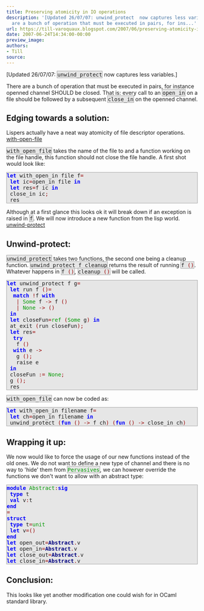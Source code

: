 ```yaml
---
title: Preserving atomicity in IO operations
description: '[Updated 26/07/07: unwind_protect  now captures less variables.]      There
  are a bunch of operation that must be executed in pairs, for ins...'
url: https://till-varoquaux.blogspot.com/2007/06/preserving-atomicity-in-io-operations.html
date: 2007-06-24T14:34:00-00:00
preview_image:
authors:
- Till
source:
---
```


<p>[Updated 26/07/07: <span style="background:#e6e6e6;border:1px solid #a0a0a0;"><tt>unwind_protect</tt></span> now captures less variables.]</p>
    <p>There are a bunch of operation that must be executed in pairs, for instance openned channel SHOULD be closed. That is: every call to an <span style="background:#e6e6e6;border:1px solid #a0a0a0;"><tt>open_in</tt></span> on a file should be followed by a subsequent <span style="background:#e6e6e6;border:1px solid #a0a0a0;"><tt>close_in</tt></span> on the openned channel.</p>
    <h2>Edging towards a solution:</h2>
    <p>Lispers actually have a neat way atomicity of file descriptor operations. <a href="http://www.cs.queensu.ca/software_docs/gnudev/gcl-ansi/gcl_1192.html" class="externalLink">with-open-file</a></p>
    <p><span style="background:#e6e6e6;border:1px solid #a0a0a0;"><tt>with_open_file</tt></span> takes the name of the file to and a function working on the file handle, this function should not close the file handle. A first shot would look like:</p>
    <div style="background:#e6e6e6;border:1px solid #a0a0a0;">
      <tt><span style="font-weight: bold"><span style="color: #0000FF">let</span></span>&nbsp;with_open_in&nbsp;file&nbsp;f<span style="color: #990000">=</span><br/>&nbsp;<span style="font-weight: bold"><span style="color: #0000FF">let</span></span>&nbsp;ic<span style="color: #990000">=</span>open_in&nbsp;file&nbsp;<span style="font-weight: bold"><span style="color: #0000FF">in</span></span><br/>&nbsp;<span style="font-weight: bold"><span style="color: #0000FF">let</span></span>&nbsp;res<span style="color: #990000">=</span>f&nbsp;ic&nbsp;<span style="font-weight: bold"><span style="color: #0000FF">in</span></span><br/>&nbsp;close_in&nbsp;ic<span style="color: #990000">;</span><br/>&nbsp;res</tt>
    </div>
    <p>Although at a first glance this looks ok it will break down if an exception is raised in <span style="background:#e6e6e6;border:1px solid #a0a0a0;"><tt>f</tt></span>. We will now introduce a new function from the lisp world. <a href="http://www.cs.queensu.ca/software_docs/gnudev/gcl-ansi/gcl_385.html" class="externalLink">unwind-protect</a></p>
    <h2>Unwind-protect:</h2>
    <p><span style="background:#e6e6e6;border:1px solid #a0a0a0;"><tt>unwind_protect</tt></span> takes two functions, the second one being a cleanup function. <span style="background:#e6e6e6;border:1px solid #a0a0a0;"><tt>unwind_protect&nbsp;f&nbsp;cleanup</tt></span> returns the result of running <span style="background:#e6e6e6;border:1px solid #a0a0a0;"><tt>f&nbsp;<span style="color: #990000">()</span></tt></span>. Whatever happens in <span style="background:#e6e6e6;border:1px solid #a0a0a0;"><tt>f&nbsp;<span style="color: #990000">()</span></tt></span>, <span style="background:#e6e6e6;border:1px solid #a0a0a0;"><tt>cleanup&nbsp;<span style="color: #990000">()</span></tt></span> will be called.</p>
    <div style="background:#e6e6e6;border:1px solid #a0a0a0;">
      <tt><span style="font-weight: bold"><span style="color: #0000FF">let</span></span>&nbsp;unwind_protect&nbsp;f&nbsp;g<span style="color: #990000">=</span><br/>&nbsp;<span style="font-weight: bold"><span style="color: #0000FF">let</span></span>&nbsp;run&nbsp;f&nbsp;<span style="color: #990000">()=</span><br/>&nbsp;&nbsp;<span style="font-weight: bold"><span style="color: #0000FF">match</span></span>&nbsp;<span style="color: #990000">!</span>f&nbsp;<span style="font-weight: bold"><span style="color: #0000FF">with</span></span><br/>&nbsp;&nbsp;&nbsp;<span style="color: #990000">|</span>&nbsp;<span style="color: #009900">Some</span>&nbsp;f&nbsp;<span style="color: #990000">-&gt;</span>&nbsp;f&nbsp;<span style="color: #990000">()</span><br/>&nbsp;&nbsp;&nbsp;<span style="color: #990000">|</span>&nbsp;<span style="color: #009900">None</span>&nbsp;<span style="color: #990000">-&gt;</span>&nbsp;<span style="color: #990000">()</span><br/>&nbsp;<span style="font-weight: bold"><span style="color: #0000FF">in</span></span><br/>&nbsp;<span style="font-weight: bold"><span style="color: #0000FF">let</span></span>&nbsp;closeFun<span style="color: #990000">=</span><span style="color: #009900">ref</span>&nbsp;<span style="color: #990000">(</span><span style="color: #009900">Some</span>&nbsp;g<span style="color: #990000">)</span>&nbsp;<span style="font-weight: bold"><span style="color: #0000FF">in</span></span><br/>&nbsp;at_exit&nbsp;<span style="color: #990000">(</span>run&nbsp;closeFun<span style="color: #990000">);</span><br/>&nbsp;<span style="font-weight: bold"><span style="color: #0000FF">let</span></span>&nbsp;res<span style="color: #990000">=</span><br/>&nbsp;&nbsp;<span style="font-weight: bold"><span style="color: #0000FF">try</span></span><br/>&nbsp;&nbsp;&nbsp;f&nbsp;<span style="color: #990000">()</span><br/>&nbsp;&nbsp;<span style="font-weight: bold"><span style="color: #0000FF">with</span></span>&nbsp;e&nbsp;<span style="color: #990000">-&gt;</span><br/>&nbsp;&nbsp;&nbsp;g&nbsp;<span style="color: #990000">();</span><br/>&nbsp;&nbsp;&nbsp;raise&nbsp;e<br/>&nbsp;<span style="font-weight: bold"><span style="color: #0000FF">in</span></span><br/>&nbsp;closeFun&nbsp;<span style="color: #990000">:=</span>&nbsp;<span style="color: #009900">None</span><span style="color: #990000">;</span><br/>&nbsp;g&nbsp;<span style="color: #990000">();</span><br/>&nbsp;res</tt>
    </div>
    <p><span style="background:#e6e6e6;border:1px solid #a0a0a0;"><tt>with_open_file</tt></span> can now be coded as:</p>
    <div style="background:#e6e6e6;border:1px solid #a0a0a0;">
      <tt><span style="font-weight: bold"><span style="color: #0000FF">let</span></span>&nbsp;with_open_in&nbsp;filename&nbsp;f<span style="color: #990000">=</span><br/>&nbsp;<span style="font-weight: bold"><span style="color: #0000FF">let</span></span>&nbsp;ch<span style="color: #990000">=</span>open_in&nbsp;filename&nbsp;<span style="font-weight: bold"><span style="color: #0000FF">in</span></span><br/>&nbsp;unwind_protect&nbsp;<span style="color: #990000">(</span><span style="font-weight: bold"><span style="color: #0000FF">fun</span></span>&nbsp;<span style="color: #990000">()</span>&nbsp;<span style="color: #990000">-&gt;</span>&nbsp;f&nbsp;ch<span style="color: #990000">)</span>&nbsp;<span style="color: #990000">(</span><span style="font-weight: bold"><span style="color: #0000FF">fun</span></span>&nbsp;<span style="color: #990000">()</span>&nbsp;<span style="color: #990000">-&gt;</span>&nbsp;close_in&nbsp;ch<span style="color: #990000">)</span></tt>
    </div>
    <h2>Wrapping it up:</h2>
    <p>We now would like to force the usage of our new functions instead of the old ones. We do not want to define a new type of channel and there is no way to 'hide' them from <span style="background:#e6e6e6;border:1px solid #a0a0a0;"><tt><span style="color: #009900">Pervasives</span></tt></span>, we can however override the functions we don't want to allow with an abstract type:</p>
    <div style="background:#e6e6e6;border:1px solid #a0a0a0;">
      <tt><span style="font-weight: bold"><span style="color: #0000FF">module</span></span>&nbsp;<span style="color: #009900">Abstract</span><span style="color: #990000">:</span><span style="font-weight: bold"><span style="color: #0000FF">sig</span></span><br/>&nbsp;<span style="font-weight: bold"><span style="color: #0000FF">type</span></span>&nbsp;t<br/>&nbsp;<span style="font-weight: bold"><span style="color: #0000FF">val</span></span>&nbsp;v<span style="color: #990000">:</span>t<br/><span style="font-weight: bold"><span style="color: #0000FF">end</span></span><br/><span style="color: #990000">=</span><br/><span style="font-weight: bold"><span style="color: #0000FF">struct</span></span><br/>&nbsp;<span style="font-weight: bold"><span style="color: #0000FF">type</span></span>&nbsp;t<span style="color: #990000">=</span><span style="color: #009900">unit</span><br/>&nbsp;<span style="font-weight: bold"><span style="color: #0000FF">let</span></span>&nbsp;v<span style="color: #990000">=()</span><br/><span style="font-weight: bold"><span style="color: #0000FF">end</span></span><br/><span style="font-weight: bold"><span style="color: #0000FF">let</span></span>&nbsp;open_out<span style="color: #990000">=</span><span style="font-weight: bold"><span style="color: #000080">Abstract</span></span><span style="color: #990000">.</span>v<br/><span style="font-weight: bold"><span style="color: #0000FF">let</span></span>&nbsp;open_in<span style="color: #990000">=</span><span style="font-weight: bold"><span style="color: #000080">Abstract</span></span><span style="color: #990000">.</span>v<br/><span style="font-weight: bold"><span style="color: #0000FF">let</span></span>&nbsp;close_out<span style="color: #990000">=</span><span style="font-weight: bold"><span style="color: #000080">Abstract</span></span><span style="color: #990000">.</span>v<br/><span style="font-weight: bold"><span style="color: #0000FF">let</span></span>&nbsp;close_in<span style="color: #990000">=</span><span style="font-weight: bold"><span style="color: #000080">Abstract</span></span><span style="color: #990000">.</span>v</tt>
    </div>
    <h2>Conclusion:</h2>
    <p>This looks like yet another modification one could wish for in OCaml standard library. </p>
